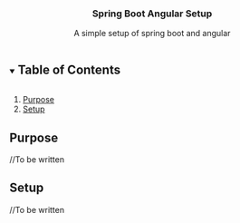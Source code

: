 <p align="center">
  <h3 align="center">Spring Boot Angular Setup</h3>

  <p align="center">
    A simple setup of spring boot and angular
  </p>
</p>

<!-- TABLE OF CONTENTS -->
<details open="open">
  <summary><h2 style="display: inline-block">Table of Contents</h2></summary>
  <ol>
    <li><a href="#getting">Purpose</a></li>
    <li><a href="#usage">Setup</a></li>
  </ol>
</details>


<!-- GETTING STARTED -->
## Purpose
//To be written

## Setup
//To be written



